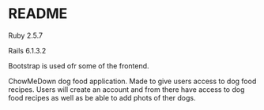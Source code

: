 # README

Ruby 2.5.7

Rails 6.1.3.2

Bootstrap is used ofr some of the frontend. 

ChowMeDown dog food application. Made to give users access to dog food recipes. Users will create an account and from there have access to dog food recipes as well as be able to add phots of ther dogs. 
